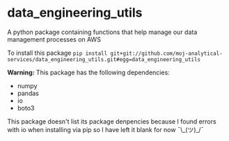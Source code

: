 # data_engineering_utils
A python package containing functions that help manage our data management processes on AWS

To install this package
`pip install git+git://github.com/moj-analytical-services/data_engineering_utils.git#egg=data_engineering_utils`

**Warning:** This package has the following dependencies:
- numpy
- pandas
- io
- boto3

This package doesn't list its package denpencies because I found errors with io when installing via pip so I have left it blank for now ¯\\\_(ツ)\_/¯
